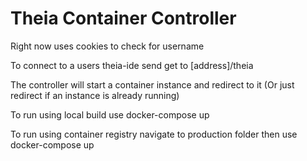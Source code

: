 # Theia Container Controller

Right now uses cookies to check for username

To connect to a users theia-ide send get to [address]/theia

The controller will start a container instance and redirect to it (Or just redirect if an instance is already running)

To run using local build use docker-compose up

To run using container registry navigate to production folder then use docker-compose up